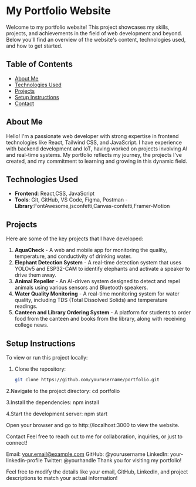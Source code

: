 # My Portfolio Website

Welcome to my portfolio website! This project showcases my skills, projects, and achievements in the field of web development and beyond. Below you'll find an overview of the website's content, technologies used, and how to get started.

## Table of Contents
- [About Me](#about-me)
- [Technologies Used](#technologies-used)
- [Projects](#projects)
- [Setup Instructions](#setup-instructions)
- [Contact](#contact)

## About Me
Hello! I'm a passionate web developer with strong expertise in frontend technologies like React, Tailwind CSS, and JavaScript. I have experience with backend development and IoT, having worked on projects involving AI and real-time systems. My portfolio reflects my journey, the projects I've created, and my commitment to learning and growing in this dynamic field.

## Technologies Used
- **Frontend**: React,CSS, JavaScript
- **Tools**: Git, GitHub, VS Code, Figma, Postman
-**Library**:FontAwesome,jsconfetti,Canvas-confetti,Framer-Motion

## Projects
Here are some of the key projects that I have developed:

1. **AquaCheck** - A web and mobile app for monitoring the quality, temperature, and conductivity of drinking water.
2. **Elephant Detection System** - A real-time detection system that uses YOLOv5 and ESP32-CAM to identify elephants and activate a speaker to drive them away.
3. **Animal Repeller** - An AI-driven system designed to detect and repel animals using various sensors and Bluetooth speakers.
4. **Water Quality Monitoring** - A real-time monitoring system for water quality, including TDS (Total Dissolved Solids) and temperature readings.
5. **Canteen and Library Ordering System** - A platform for students to order food from the canteen and books from the library, along with receiving college news.

## Setup Instructions
To view or run this project locally:

1. Clone the repository:
   ```bash
   git clone https://github.com/yourusername/portfolio.git

2.Navigate to the project directory:
cd portfolio

3.Install the dependencies:
npm install

4.Start the development server:
npm start

Open your browser and go to http://localhost:3000 to view the website.

Contact
Feel free to reach out to me for collaboration, inquiries, or just to connect!

Email: your.email@example.com
GitHub: @yourusername
LinkedIn: your-linkedin-profile
Twitter: @yourhandle
Thank you for visiting my portfolio!


Feel free to modify the details like your email, GitHub, LinkedIn, and project descriptions to match your actual information!

